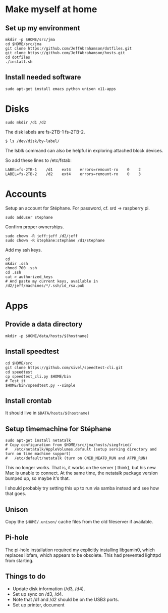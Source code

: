 # Make myself at home

## Set up my environment

    mkdir -p $HOME/src/jma
    cd $HOME/src/jma
    git clone https://github.com/JeffAbrahamson/dotfiles.git
    git clone https://github.com/JeffAbrahamson/hosts.git
    cd dotfiles
    ./install.sh

## Install needed software

    sudo apt-get install emacs python unison x11-apps


# Disks

    sudo mkdir /d1 /d2

The disk labels are fs-2TB-1  fs-2TB-2.

    $ ls /dev/disk/by-label/

The lsblk command can also be helpful in exploring attached block devices.

So add these lines to /etc/fstab:

    LABEL=fs-2TB-1    /d1    ext4    errors=remount-ro    0    2
    LABEL=fs-2TB-2    /d2    ext4    errors=remount-ro    0    3

# Accounts

Setup an account for Stéphane.  For password, cf. srd -> raspberry pi.

    sudo adduser stephane

Confirm proper ownerships.

    sudo chown -R jeff:jeff /d2/jeff
    sudo chown -R stephane:stephane /d1/stephane

Add my ssh keys.

    cd
    mkdir .ssh
    chmod 700 .ssh
    cd .ssh
    cat > authorized_keys
    # And paste my current keys, available in /d2/jeff/machines/*/.ssh/id_rsa.pub
    

# Apps

## Provide a data directory

    mkdir -p $HOME/data/hosts/$(hostname)

## Install speedtest

    cd $HOME/src
    git clone https://github.com/sivel/speedtest-cli.git
    cd speedtest
    cp speedtest_cli.py $HOME/bin
    # Test it
    $HOME/bin/speedtest.py --simple

## Install crontab

It should live in `$DATA/hosts/$(hostname)`

## Setup timemachine for Stéphane

    sudo apt-get install netatalk
    # Copy configuration from $HOME/src/jma/hosts/siegfried/
    #   /etc/netatalk/AppleVolumes.default (setup serving directory and turn on time machine support)
    #   /etc/default/netatalk (turn on CNID_MEATD_RUN and AFPD_RUN)

This no longer works.  That is, it works on the server ( think), but
his new Mac is unable to connect.  At the same time, the netatalk
package version bumped up, so maybe it's that.

I should probably try setting this up to run via samba instead and see
how that goes.

## Unison

Copy the `$HOME/.unison/` cache files from the old fileserver if available.

## Pi-hole

The pi-hole installation required my explicitly installing libgamin0,
which replaces libfam, which appears to be obsolete.  This had
prevented lighttpd from starting.


## Things to do

* Update disk information (/d3, /d4).
* Set up sync on /d3, /d4.
* Note that /d1 and /d2 should be on the USB3 ports.
* Set up printer, document
